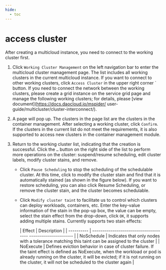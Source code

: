 ```yaml
---
hide:
  - toc
---
```


# access cluster

After creating a multicloud instance, you need to connect to the working cluster first.

1. Click `Working Cluster Management` on the left navigation bar to enter the multicloud cluster management page. The list includes all working clusters in the current multicloud instance. If you want to connect to other working clusters, click `Access Cluster` in the upper right corner ` button. If you need to connect the network between the working clusters, please create a grid instance on the service grid page and manage the following working clusters; for details, please [view document](https://docs.daocloud.io/mspider/ user-guide/multicluster/cluster-interconnect/).

    <!--screenshot-->

2. A page will pop up. The clusters in the page list are the clusters in the container management. After selecting a working cluster, click `Confirm`. If the clusters in the current list do not meet the requirements, it is also supported to access new clusters in the container management module.

    <!--screenshot-->

3. Return to the working cluster list, indicating that the creation is successful. Click the `…` button on the right side of the list to perform more operations on the cluster: suspend/resume scheduling, edit cluster labels, modify cluster stains, and remove.

    <!--screenshot-->

    - Click `Pause Scheduling` to stop the scheduling of the schedulable cluster. At this time, click to modify the cluster stain and find that it is automatically stained (as shown in the figure below). If you want to restore scheduling, you can also click Resume Scheduling, or remove the cluster stain, and the cluster becomes schedulable.

        <!--screenshot-->

    - Click `Modify cluster taint` to facilitate us to control which clusters can deploy workloads, containers, etc. Enter the key-value information of the stain in the pop-up box, the value can be empty, select the stain effect from the drop-down, click `OK`, it supports adding multiple stains. Currently supports two stain effects:

        | Effect | Description |
        | ---------- | -------------------------------------- ---------------------- |
        | NoSchedule | Indicates that only nodes with a tolerance matching this taint can be assigned to the cluster |
        | NoExecute | Defines eviction behavior in case of cluster failure. If the taint effect is defined as NoExecute, when the workload or pod is already running on the cluster, it will be evicted; if it is not running on the cluster, it will not be scheduled to the cluster again |

        <!--screenshot-->